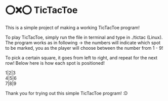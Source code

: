 # ⭕❌⭕ TicTacToe

This is a simple project of making a working TicTacToe program!

To play TicTacToe, simply run the file in terminal and type in ./tictac (Linux).
The program works as in following -> the numbers will indicate which spot to be marked, 
you as the player will choose between the number from 1 - 9!

To pick a certain square, it goes from left to right, and repeat for the next row!
Below here is how each spot is positioned!

1|2|3\
4|5|6\
7|8|9

Thank you for trying out this simple TicTacToe program! :D